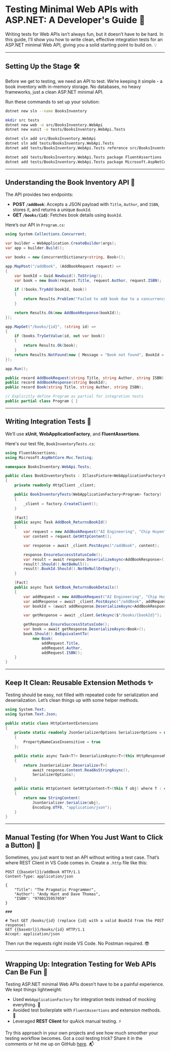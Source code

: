 # Testing Minimal Web APIs with ASP.NET: A Developer's Guide 🚀

Writing tests for Web APIs isn’t always fun, but it doesn’t have to be hard. In this guide, I’ll show you how to write clean, effective integration tests for an ASP.NET minimal Web API, giving you a solid starting point to build on. 💡

---

## Setting Up the Stage 🛠️

Before we get to testing, we need an API to test. We’re keeping it simple - a book inventory with in-memory storage. No databases, no heavy frameworks, just a clean ASP.NET minimal API.

Run these commands to set up your solution:

```bash
dotnet new sln --name BooksInventory

mkdir src tests
dotnet new web -o src/BooksInventory.WebApi
dotnet new xunit -o tests/BooksInventory.WebApi.Tests

dotnet sln add src/BooksInventory.WebApi
dotnet sln add tests/BooksInventory.WebApi.Tests
dotnet add tests/BooksInventory.WebApi.Tests reference src/BooksInventory.WebApi

dotnet add tests/BooksInventory.WebApi.Tests package FluentAssertions
dotnet add tests/BooksInventory.WebApi.Tests package Microsoft.AspNetCore.Mvc.Testing
```

---

## Understanding the Book Inventory API 📖

The API provides two endpoints:

- **POST `/addBook`**: Accepts a JSON payload with `Title`, `Author`, and `ISBN`, stores it, and returns a unique `BookId`.
- **GET `/books/{id}`**: Fetches book details using `BookId`.

Here’s our API in `Program.cs`:

```csharp
using System.Collections.Concurrent;

var builder = WebApplication.CreateBuilder(args);
var app = builder.Build();

var books = new ConcurrentDictionary<string, Book>();

app.MapPost("/addBook", (AddBookRequest request) =>
{
    var bookId = Guid.NewGuid().ToString();
    var book = new Book(request.Title, request.Author, request.ISBN);

    if (!books.TryAdd(bookId, book))
    {
        return Results.Problem("Failed to add book due to a concurrency issue.");
    }

    return Results.Ok(new AddBookResponse(bookId));
});

app.MapGet("/books/{id}", (string id) =>
{
    if (books.TryGetValue(id, out var book))
    {
        return Results.Ok(book);
    }
    return Results.NotFound(new { Message = "Book not found", BookId = id });
});

app.Run();

public record AddBookRequest(string Title, string Author, string ISBN);
public record AddBookResponse(string BookId);
public record Book(string Title, string Author, string ISBN);

// Explicitly define Program as partial for integration tests
public partial class Program { }
```

---

## Writing Integration Tests 🧪

We’ll use **xUnit**, **WebApplicationFactory**, and **FluentAssertions**.

Here's our test file, `BookInventoryTests.cs`:

```csharp
using FluentAssertions;
using Microsoft.AspNetCore.Mvc.Testing;

namespace BooksInventory.WebApi.Tests;

public class BookInventoryTests : IClassFixture<WebApplicationFactory<Program>>
{
    private readonly HttpClient _client;

    public BookInventoryTests(WebApplicationFactory<Program> factory)
    {
        _client = factory.CreateClient();
    }

    [Fact]
    public async Task AddBook_ReturnsBookId()
    {
        var request = new AddBookRequest("AI Engineering", "Chip Huyen", "1098166302");
        var content = request.GetHttpContent();

        var response = await _client.PostAsync("/addBook", content);

        response.EnsureSuccessStatusCode();
        var result = await response.DeserializeAsync<AddBookResponse>();
        result?.Should().NotBeNull();
        result!.BookId.Should().NotBeNullOrEmpty();
    }

    [Fact]
    public async Task GetBook_ReturnsBookDetails()
    {
        var addRequest = new AddBookRequest("AI Engineering", "Chip Huyen", "1234567890");
        var addResponse = await _client.PostAsync("/addBook", addRequest.GetHttpContent());
        var bookId = (await addResponse.DeserializeAsync<AddBookResponse>())?.BookId;

        var getResponse = await _client.GetAsync($"/books/{bookId}");

        getResponse.EnsureSuccessStatusCode();
        var book = await getResponse.DeserializeAsync<Book>();
        book.Should().BeEquivalentTo(
            new Book(
                addRequest.Title,
                addRequest.Author,
                addRequest.ISBN));
    }
}
```

---

## Keep It Clean: Reusable Extension Methods ✨

Testing should be easy, not filled with repeated code for serialization and deserialization. Let’s clean things up with some helper methods.

```csharp
using System.Text;
using System.Text.Json;

public static class HttpContentExtensions
{
    private static readonly JsonSerializerOptions SerializerOptions = new()
    {
        PropertyNameCaseInsensitive = true
    };

    public static async Task<T?> DeserializeAsync<T>(this HttpResponseMessage response)
    {
        return JsonSerializer.Deserialize<T>(
            await response.Content.ReadAsStringAsync(),
            SerializerOptions);
    }

    public static HttpContent GetHttpContent<T>(this T obj) where T : class
    {
        return new StringContent(
            JsonSerializer.Serialize(obj),
            Encoding.UTF8, "application/json");
    }
}
```

---

## Manual Testing (for When You Just Want to Click a Button) 🔘

Sometimes, you just want to test an API without writing a test case. That’s where REST Client in VS Code comes in. Create a `.http` file like this:

```http
POST {{baseUrl}}/addBook HTTP/1.1
Content-Type: application/json

{
    "Title": "The Pragmatic Programmer",
    "Author": "Andy Hunt and Dave Thomas",
    "ISBN": "9780135957059"
}

###

# Test GET /books/{id} (replace {id} with a valid BookId from the POST response)
GET {{baseUrl}}/books/{id} HTTP/1.1
Accept: application/json
```

Then run the requests right inside VS Code. No Postman required. 😎

---

## Wrapping Up: Integration Testing for Web APIs Can Be Fun 🎉

Testing ASP.NET minimal Web APIs doesn’t have to be a painful experience. We kept things lightweight:

- Used `WebApplicationFactory` for integration tests instead of mocking everything. 🔧
- Avoided test boilerplate with `FluentAssertions` and extension methods. 💅
- Leveraged **REST Client** for quAick manual testing. ⚡

Try this approach in your own projects and see how much smoother your testing workflow becomes. Got a cool testing trick? Share it in the comments or hit me up on GitHub [here](https://github.com/dorinandreidragan/nbdotnet/tree/main/aspnet/BooksInventory). 📬
